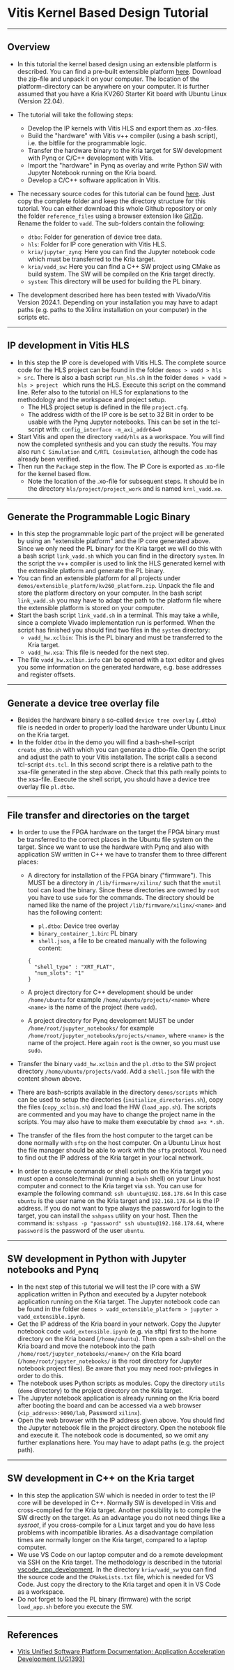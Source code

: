 # Vitis Kernel Based Design Tutorial

---
## Overview
* In this tutorial the kernel based design using an extensible platform is described. You can find a pre-built extensible platform [here](../resources/extensible_platform/). Download the zip-file and unpack it on your computer. The location of the platform-directory can be anywhere on your computer. It is further assumed that you have a Kria KV260 Starter Kit board with Ubuntu Linux (Version 22.04).

* The tutorial will take the following steps:
  * Develop the IP kernels with Vitis HLS and export them as .xo-files.
  * Build the "hardware" with Vitis v++ compiler (using a bash script), i.e. the bitfile for the programmable logic.
  * Transfer the hardware binary to the Kria target for SW development with Pynq or C/C++ development with Vitis. 
  * Import the "hardware" in Pynq as overlay and write Python SW with Jupyter Notebook running on the Kria board.
  * Develop a C/C++ software application in Vitis. 
* The necessary source codes for this tutorial can be found [here](../kernel_based_design/reference_files/). Just copy the complete folder and keep the directory structure for this tutorial. You can either download this whole Github repository or only the folder `reference_files` using a browser extension like [GitZip](https://gitzip.org). Rename the folder to `vadd`. The sub-folders contain the following:
  * `dtbo`: Folder for generation of device tree data.
  * `hls`: Folder for IP core generation with Vitis HLS.
  * `kria/jupyter_zynq`: Here you can find the Jupyter notebook code which must be transferred to the Kria target.
  * `kria/vadd_sw`: Here you can find a C++ SW project using CMake as build system. The SW will be compiled on the Kria target directly.
  * `system`: This directory will be used for building the PL binary.
* The development described here has been tested with Vivado/Vitis Version 2024.1. Depending on your installation you may have to adapt paths (e.g. paths to the Xilinx installation on your computer) in the scripts etc.

---
## IP development in Vitis HLS
* In this step the IP core is developed with Vitis HLS. The complete source code for the HLS project can be found in the folder `demos > vadd > hls > src`. There is also a bash script `run_hls.sh` in the folder `demos > vadd > hls > project ` which runs the HLS. Execute this script on the command line. Refer also to the tutorial on HLS for explanations to the methodology and the workspace and project setup.
  * The HLS project setup is defined in the file `project.cfg`.
  * The address width of the IP core is be set to 32 Bit in order to be usable with the Pynq Jupyter notebooks. This can be set in the tcl-script with: `config_interface -m_axi_addr64=0`
* Start Vitis and open the directory `vadd/hls` as a workspace. You will  find now the completed synthesis and you can study the results. You may also run `C Simulation` and `C/RTL Cosimulation`, although the code has already been verified. 
* Then run the `Package` step in the flow. The IP Core is exported as .xo-file for the kernel based flow.
  * Note the location of the .xo-file for subsequent steps. It should be in the directory `hls/project/project_work` and is named `krnl_vadd.xo`. 

---
## Generate the Programmable Logic Binary
* In this step the programmable logic part of the project will be generated by using an "extensible platform" and the IP core generated above. Since we only need the PL binary for the Kria target we will do this with a bash script `link_vadd.sh` which you can find in the directory `system`. In the script the v++ compiler is used to link the HLS generated kernel with the extensible platform and generate the PL binary. 
* You can find an extensible platform for all projects under `demos/extensible_platform/kv260_platform.zip`. Unpack the file and store the platform directory on your computer. In the bash script `link_vadd.sh` you may have to adapt the path to the platform file where the extensible platform is stored on your computer.  
* Start the bash script `link_vadd.sh` in a terminal. This may take a while, since a complete Vivado implementation run is performed. When the script has finished you should find two files in the `system` directory:
  * `vadd_hw.xclbin`: This is the PL binary and must be transferred to the Kria target.
  * `vadd_hw.xsa`: This file is needed for the next step.
* The file `vadd_hw.xclbin.info` can be opened with a text editor and gives you some information on the generated hardware, e.g. base addresses and register offsets.


---
## Generate a device tree overlay file 
* Besides the hardware binary a so-called `device tree overlay` (`.dtbo`) file is needed in order to properly load the hardware under Ubuntu Linux on the Kria target. 
* In the folder `dtbo` in the demo you will find a bash-shell-script `create_dtbo.sh` with which you can generate a dtbo-file. Open the script and adjust the path to your Vitis installation. The script calls a second tcl-script `dts.tcl`. In this second script there is a relative path to the xsa-file generated in the step above. Check that this path really points to the xsa-file. Execute the shell script, you should have a device tree overlay file `pl.dtbo`. 

---
## File transfer and directories on the target
* In order to use the FPGA hardware on the target the FPGA binary must be transferred to the correct places in the Ubuntu file system on the target. Since we want to use the hardware with Pynq and also with application SW written in C++ we have to transfer them to three different places:
  * A directory for installation of the FPGA binary ("firmware"). This MUST be a directory in `/lib/firmware/xilinx/` such that the `xmutil` tool can load the binary. Since these directories are owned by `root` you have to use `sudo` for the commands. The directory should be named like the name of the project `/lib/firmware/xilinx/<name>` and has the following content:
    * `pl.dtbo`: Device tree overlay
    * `binary_container_1.bin`: PL binary
    * `shell.json`, a file to be created manually with the following content:

    ```
    {
      "shell_type" : "XRT_FLAT",
      "num_slots": "1"
    }
    ```
  * A project directory for C++ development should be under `/home/ubuntu` for example `/home/ubuntu/projects/<name>` where `<name>` is the name of the project (here `vadd`). 
  * A project directory for Pynq development MUST be under `/home/root/jupyter_notebooks/` for example `/home/root/jupyter_notebooks/projects/<name>`, where `<name>` is the name of the project. Here again `root` is the owner, so you must use `sudo`.
   
* Transfer the binary `vadd_hw.xclbin` and the `pl.dtbo` to the SW project directory `/home/ubuntu/projects/vadd`. Add a `shell.json` file with the content shown above.
* There are bash-scripts available in the directory `demos/scripts` which can be used to setup the directories (`initialize_directories.sh`), copy the files (`copy_xclbin.sh`) and load the HW (`load_app.sh`). The scripts are commented and you may have to change the project name in the scripts. You may also have to make them executable by `chmod a+x *.sh`.
* The transfer of the files from the host computer to the target can be done normally with `sftp` on the host computer. On a Ubuntu Linux host the file manager should be able to work with the `sftp` protocol. You need to find out the IP address of the Kria target in your local network. 
* In order to execute commands or shell scripts on the Kria target you must open a console/terminal (running a `bash` shell) on your Linux host computer and connect to the Kria target via `ssh`. You can use for example the following command: `ssh ubuntu@192.168.178.64` In this case `ubuntu` is the user name on the Kria target and `192.168.178.64` is the IP address. If you do not want to type always the password for login to the target, you can install the `sshpass` utility on your host. Then the command is: `sshpass -p "password" ssh ubuntu@192.168.178.64`, where `password` is the password of the user `ubuntu`. 

---
## SW development in Python with Jupyter notebooks and Pynq
* In the next step of this tutorial we will test the IP core with a SW application written in Python and executed by a Jupyter notebook application running on the Kria target. The Jupyter notebook code can be found in the folder `demos > vadd_extensible_platform > jupyter > vadd_extensible.ipynb`.
* Get the IP address of the Kria board in your network. Copy the Jupyter notebook code `vadd_extensible.ipynb` (e.g. via sftp) first to the home directory on the Kria board (`/home/ubuntu`). Then open a ssh-shell on the Kria board and move the notebook into the path `/home/root/jupyter_notebooks/<name>/` on the Kria board (`/home/root/jupyter_notebooks/` is the root directory for Jupyter notebook project files). Be aware that you may need root-privileges in order to do this.
* The notebook uses Python scripts as modules. Copy the directory `utils` (`demo` directory) to the project directory on the Kria target. 
* The Jupyter notebook application is already running on the Kria board after booting the board and can be accessed via a web browser (`<ip_address>:9090/lab`, Password `xilinx`).
* Open the web browser with the IP address given above. You should find the Jupyter notebook file in the project directory. Open the notebook file and execute it. The notebook code is documented, so we omit any further explanations here. You may have to adapt paths (e.g. the project path).

---
## SW development in C++ on the Kria target
* In this step the application SW which is needed in order to test the IP core will be developed in C++. Normally SW is developed in Vitis and cross-compiled for the Kria target. Another possibility is to compile the SW directly on the target. As an advantage you do not need things like a _sysroot_, if you cross-compile for a Linux target and you do have less problems with incompatible libraries. As a disadvantage compilation times are normally longer on the Kria target, compared to a laptop computer. 
* We use VS Code on our laptop computer and do a remote development via SSH on the Kria target. The methodology is described in the tutorial [vscode_cpp_development](../04_sw_development/vscode_cpp_development.md). In the directory `kria/vadd_sw` you can find the source code and the `CMakeLists.txt` file, which is needed for VS Code. Just copy the directory to the Kria target and open it in VS Code as a workspace.
* Do not forget to load the PL binary (firmware) with the script `load_app.sh` before you execute the SW. 


---
## References
* [Vitis Unified Software Platform Documentation: Application Acceleration Development (UG1393)](https://docs.xilinx.com/r/en-US/ug1393-vitis-application-acceleration)
